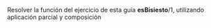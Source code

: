 ﻿Resolver la función del ejercicio de esta guía **esBisiesto**/1, utilizando aplicación
parcial y composición
